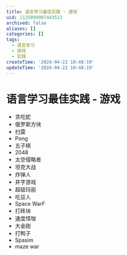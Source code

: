 ```yaml
---
title: 语言学习最佳实践 - 游戏
uid: 1125899907443522
archived: false
aliases: []
categories: []
tags:
  - 语言学习
  - 游戏
  - 实践
createTime: '2024-04-22 10:48:19'
updateTime: '2024-04-22 10:48:19'
---
```


# 语言学习最佳实践 - 游戏

- 贪吃蛇
- 俄罗斯方块
- 扫雷
- Pong
- 五子棋
- 2048
- 太空侵略者
- 坦克大战
- 炸弹人
- 井字游戏
- 超级玛丽
- 吃豆人
- Space WarF
- 打砖块
- 速度怪咖
- 大金刚
- 打鸭子
- Spasim
- maze war
